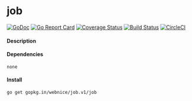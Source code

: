 # job

[![GoDoc](https://godoc.org/gopkg.in/webnice/job.v1/job?status.svg)](https://godoc.org/gopkg.in/webnice/job.v1/job)
[![Go Report Card](https://goreportcard.com/badge/github.com/webnice/job)](https://goreportcard.com/report/github.com/webnice/job)
[![Coverage Status](https://coveralls.io/repos/github/webnice/job/badge.svg?branch=v1)](https://coveralls.io/github/webnice/job?branch=v1)
[![Build Status](https://travis-ci.org/webnice/job.svg?branch=v1)](https://travis-ci.org/webnice/job)
[![CircleCI](https://circleci.com/gh/webnice/job/tree/v1.svg?style=svg)](https://circleci.com/gh/webnice/job/tree/v1)

#### Description



#### Dependencies

	none


#### Install

	go get gopkg.in/webnice/job.v1/job
